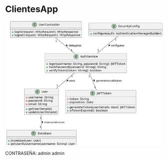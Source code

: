 # ClientesApp
![](https://github.com/robertoo28/BackAppIngenieriaWeb/blob/main/Diagrama%20de%20clases.png)






CONTRASEÑA: 
admin
admin
